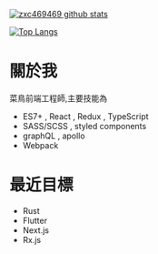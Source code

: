 [![zxc469469 github stats](https://github-readme-stats.vercel.app/api?username=zxc469469&show_icons=true&theme=dracula)](https://github.com/anuraghazra/github-readme-stats)

[![Top Langs](https://github-readme-stats.vercel.app/api/top-langs/?username=zxc469469&hide=java,css,html&langs_count=6)](https://github.com/anuraghazra/github-readme-stats)

# 關於我
菜鳥前端工程師,主要技能為 
- ES7+ , React , Redux , TypeScript
- SASS/SCSS , styled components
- graphQL , apollo
- Webpack

# 最近目標
- Rust
- Flutter
- Next.js
- Rx.js

